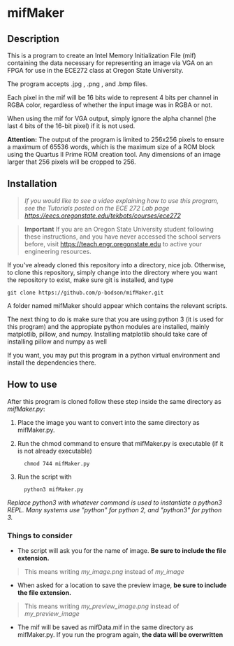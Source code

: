 # mifMaker

## Description

This is a program to create an Intel Memory Initialization File (mif) containing the data necessary for representing an image via VGA on an FPGA for use in the ECE272 class at Oregon State University.

The program accepts .jpg , .png , and .bmp files.

Each pixel in the mif will be 16 bits wide to represent 4 bits per channel in RGBA color, regardless of whether the input image was in RGBA or not.

When using the mif for VGA output, simply ignore the alpha channel (the last 4 bits of the 16-bit pixel) if it is not used.

**Attention:** The output of the program is limited to 256x256 pixels to ensure a maximum of 65536 words, which is the maximum size of a ROM block using the Quartus II Prime ROM creation tool.  Any dimensions of an image larger that 256 pixels will be cropped to 256.

## Installation

> *If you would like to see a video explaining how to use this program, see the Tutorials posted on the ECE 272 Lab page https://eecs.oregonstate.edu/tekbots/courses/ece272*

> **Important** If you are an Oregon State University student following these instructions, and you have never accessed the school servers before, visit https://teach.engr.oregonstate.edu to active your engineering resources.

If you've already cloned this repository into a directory, nice job. Otherwise, to clone this repository, simply change into the directory where you want the repository to exist, make sure git is installed, and type

    git clone https://github.com/p-bodson/mifMaker.git 

A folder named mifMaker should appear which contains the relevant scripts.

The next thing to do is make sure that you are using python 3 (it is used for this program) and the appropiate python modules are installed, mainly matplotlib, pillow, and numpy.  Installing matplotlib should take care of installing pillow and numpy as well

If you want, you may put this program in a python virtual environment and install the dependencies there.

## How to use

After this program is cloned follow these step inside the same directory as *mifMaker.py*:

1. Place the image you want to convert into the same directory as mifMaker.py.
2. Run the chmod command to ensure that mifMaker.py is executable (if it is not already executable)

         chmod 744 mifMaker.py

3. Run the script with

         python3 mifMaker.py

*Replace python3 with whatever command is used to instantiate a python3 REPL.  Many systems use "python" for python 2, and "python3" for python 3.*

### Things to consider

- The script will ask you for the name of image. **Be sure to include the file extension.**

> This means writing *my_image.png* instead of *my_image*

- When asked for a location to save the preview image, **be sure to include the file extension.**

> This means writing *my_preview_image.png* instead of *my_preview_image*

- The mif will be saved as mifData.mif in the same directory as mifMaker.py. If you run the program again, **the data will be overwritten** 
